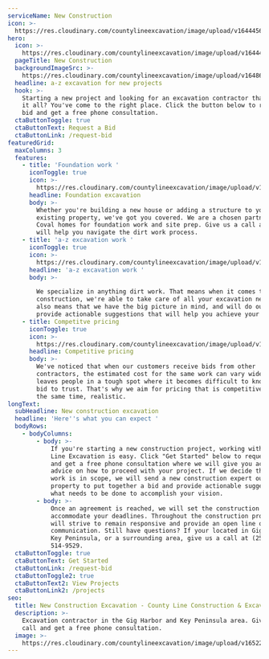 ```yaml
---
serviceName: New Construction
icon: >-
  https://res.cloudinary.com/countylineexcavation/image/upload/v1644456387/Icons/new-construction-icon_vsckuw.svg
hero:
  icon: >-
    https://res.cloudinary.com/countylineexcavation/image/upload/v1644456387/Icons/new-construction-icon_vsckuw.svg
  pageTitle: New Construction
  backgroundImageSrc: >-
    https://res.cloudinary.com/countylineexcavation/image/upload/v1648613310/projects/Bonilla_site_prep_jzoola.jpg
  headline: a-z excavation for new projects
  hook: >-
    Starting a new project and looking for an excavation contractor that can do
    it all? You've come to the right place. Click the button below to request a
    bid and get a free phone consultation.
  ctaButtonToggle: true
  ctaButtonText: Request a Bid
  ctaButtonLink: /request-bid
featuredGrid:
  maxColumns: 3
  features:
    - title: 'Foundation work '
      iconToggle: true
      icon: >-
        https://res.cloudinary.com/countylineexcavation/image/upload/v1644456389/Icons/siteprep-icon_gys0sn.svg
      headline: Foundation excavation
      body: >-
        Whether you're building a new house or adding a structure to your
        existing property, we've got you covered. We are a chosen partner of
        Coval homes for foundation work and site prep. Give us a call and we
        will help you navigate the dirt work process. 
    - title: 'a-z excavation work '
      iconToggle: true
      icon: >-
        https://res.cloudinary.com/countylineexcavation/image/upload/v1644437330/Icons/excavator-icon_ydgs5f.svg
      headline: 'a-z excavation work '
      body: >-

        We specialize in anything dirt work. That means when it comes to new
        construction, we're able to take care of all your excavation needs. That
        also means that we have the big picture in mind, and will do our best to
        provide actionable suggestions that will help you achieve your vision.  
    - title: Competitve pricing
      iconToggle: true
      icon: >-
        https://res.cloudinary.com/countylineexcavation/image/upload/v1652216992/Icons/competitive_pricing_3_goodfu.svg
      headline: Competitive pricing
      body: >-
        We've noticed that when our customers receive bids from other
        contractors, the estimated cost for the same work can vary widely. This
        leaves people in a tough spot where it becomes difficult to know which
        bid to trust. That's why we aim for pricing that is competitive but at
        the same time, realistic.
longText:
  subHeadline: New construction excavation
  headline: 'Here''s what you can expect '
  bodyRows:
    - bodyColumns:
        - body: >-
            If you're starting a new construction project, working with County
            Line Excavation is easy. Click "Get Started" below to request a bid
            and get a free phone consultation where we will give you actionable
            advice on how to proceed with your project. If we decide that dirt
            work is in scope, we will send a new construction expert out to your
            property to put together a bid and provide actionable suggestions on
            what needs to be done to accomplish your vision.
        - body: >-
            Once an agreement is reached, we will set the construction dates to
            accommodate your deadlines. Throughout the construction process, we
            will strive to remain responsive and provide an open line of
            communication. Still have questions? If your located in Gig Harbor,
            Key Peninsula, or a surrounding area, give us a call at (253)
            514-9529.
  ctaButtonToggle: true
  ctaButtonText: Get Started
  ctaButtonLink: /request-bid
  ctaButtonToggle2: true
  ctaButtonText2: View Projects
  ctaButtonLink2: /projects
seo:
  title: New Construction Excavation - County Line Construction & Excavation
  description: >-
    Excavation contractor in the Gig Harbor and Key Peninsula area. Give us a
    call and get a free phone consultation. 
  image: >-
    https://res.cloudinary.com/countylineexcavation/image/upload/v1652207773/main%20page%20photos/default-meta-image_wlxysp.jpg
---
```



